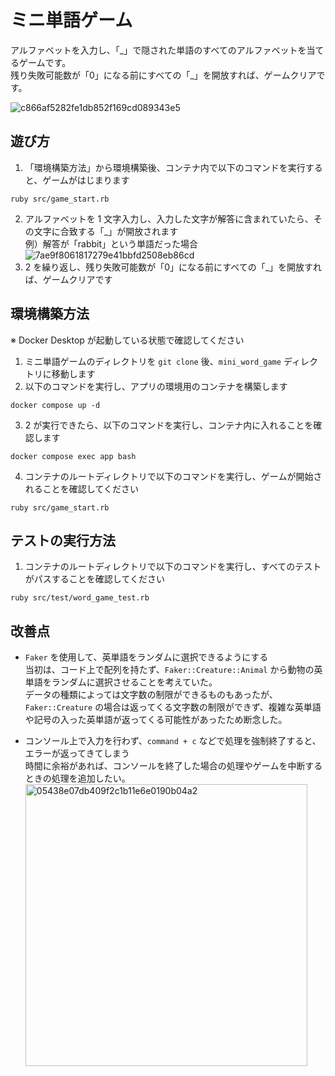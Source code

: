 # ミニ単語ゲーム

アルファベットを入力し、「\_」で隠された単語のすべてのアルファベットを当てるゲームです。<br>
残り失敗可能数が「0」になる前にすべての「\_」を開放すれば、ゲームクリアです。

![c866af5282fe1db852f169cd089343e5](https://github.com/user-attachments/assets/7c0aac4b-cc60-4e1b-87ce-a4eb011a9eca)

## 遊び方

1. 「環境構築方法」から環境構築後、コンテナ内で以下のコマンドを実行すると、ゲームがはじまります

```
ruby src/game_start.rb
```

2. アルファベットを 1 文字入力し、入力した文字が解答に含まれていたら、その文字に合致する「\_」が開放されます<br>
   例）解答が「rabbit」という単語だった場合<br>
   ![7ae9f8061817279e41bbfd2508eb86cd](https://github.com/user-attachments/assets/aa202de3-281b-42a6-bb5f-be1bf9bdf2b0)
3. 2 を繰り返し、残り失敗可能数が「0」になる前にすべての「\_」を開放すれば、ゲームクリアです

## 環境構築方法

※ Docker Desktop が起動している状態で確認してください

1. ミニ単語ゲームのディレクトリを `git clone` 後、`mini_word_game` ディレクトリに移動します
2. 以下のコマンドを実行し、アプリの環境用のコンテナを構築します

```
docker compose up -d
```

3. 2 が実行できたら、以下のコマンドを実行し、コンテナ内に入れることを確認します

```
docker compose exec app bash
```

4. コンテナのルートディレクトリで以下のコマンドを実行し、ゲームが開始されることを確認してください

```
ruby src/game_start.rb
```

## テストの実行方法

1. コンテナのルートディレクトリで以下のコマンドを実行し、すべてのテストがパスすることを確認してください

```
ruby src/test/word_game_test.rb
```

## 改善点

- `Faker` を使用して、英単語をランダムに選択できるようにする<br>
  当初は、コード上で配列を持たず、`Faker::Creature::Animal` から動物の英単語をランダムに選択させることを考えていた。<br>
  データの種類によっては文字数の制限ができるものもあったが、`Faker::Creature` の場合は返ってくる文字数の制限ができず、複雑な英単語や記号の入った英単語が返ってくる可能性があったため断念した。

- コンソール上で入力を行わず、`command + c` などで処理を強制終了すると、エラーが返ってきてしまう<br>
  時間に余裕があれば、コンソールを終了した場合の処理やゲームを中断するときの処理を追加したい。<br>
  <img width="451" alt="05438e07db409f2c1b11e6e0190b04a2" src="https://github.com/user-attachments/assets/011b3281-da2e-416b-95c6-408940e7df5f">
